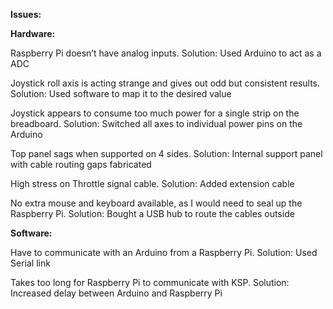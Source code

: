 **Issues:**

**Hardware:**

Raspberry Pi doesn’t have analog inputs. Solution: Used Arduino to act as a ADC

Joystick roll axis is acting strange and gives out odd but consistent results. Solution: Used software to map it to the desired value

Joystick appears to consume too much power for a single strip on the breadboard. Solution: Switched all axes to individual power pins on the Arduino

Top panel sags when supported on 4 sides. Solution: Internal support panel with cable routing gaps fabricated

High stress on Throttle signal cable. Solution: Added extension cable

No extra mouse and keyboard available, as I would need to seal up the Raspberry Pi. Solution: Bought a USB hub to route the cables outside

**Software:**

Have to communicate with an Arduino from a Raspberry Pi. Solution: Used Serial link

Takes too long for Raspberry Pi to communicate with KSP. Solution: Increased delay between Arduino and Raspberry Pi

